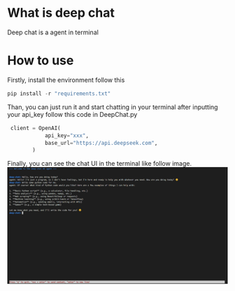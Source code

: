 # What is deep chat
Deep chat is a agent in terminal
# How to use
Firstly, install the environment follow this
```Python
pip install -r "requirements.txt"
```
Than, you can just run it and start chatting in your terminal after inputting your api_key follow this code in DeepChat.py
```Python
 client = OpenAI(
            api_key="xxx",
            base_url="https://api.deepseek.com",
        )
```
Finally, you can see the chat UI in the terminal like follow image.
![image](image.png)